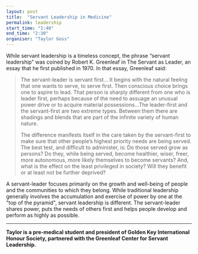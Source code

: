 ```yaml
---
layout: post
title:  "Servant Leadership in Medicine"
permalink: leadership
start_time: "1:40"
end_time: "2:30"
organiser: "Taylor Goss"
---
```


While servant leadership is a timeless concept, the phrase “servant leadership” was coined by Robert K. Greenleaf in The Servant as Leader, an essay that he first published in 1970. In that essay, Greenleaf said:

> The servant-leader is servant first… It begins with the natural feeling that one wants to serve, to serve first. Then conscious choice brings one to aspire to lead. That person is sharply different from one who is leader first, perhaps because of the need to assuage an unusual power drive or to acquire material possessions…The leader-first and the servant-first are two extreme types. Between them there are shadings and blends that are part of the infinite variety of human nature.
>
> The difference manifests itself in the care taken by the servant-first to make sure that other people’s highest priority needs are being served. The best test, and difficult to administer, is: Do those served grow as persons? Do they, while being served, become healthier, wiser, freer, more autonomous, more likely themselves to become servants? And, what is the effect on the least privileged in society? Will they benefit or at least not be further deprived?

A servant-leader focuses primarily on the growth and well-being of people and the communities to which they belong. While traditional leadership generally involves the accumulation and exercise of power by one at the "top of the pyramid", servant leadership is different. The servant-leader shares power, puts the needs of others first and helps people develop and perform as highly as possible.

---

**Taylor is a pre-medical student and president of Golden Key International Honour Society, partnered with the Greenleaf Center for Servant Leadership.**